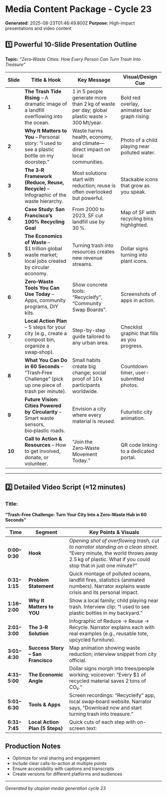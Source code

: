 # Media Content Package - Cycle 23

**Generated**: 2025-08-23T01:46:49.800Z
**Purpose**: High-impact presentations and video content

## 1️⃣ Powerful 10‑Slide Presentation Outline  
**Topic:** *“Zero‑Waste Cities: How Every Person Can Turn Trash Into Treasure”*  

| Slide | Title & Hook | Key Message | Visual/Design Cue |
|-------|--------------|-------------|-------------------|
| **1** | **The Trash Tide Rising** – A dramatic image of a landfill overflowing into the ocean. | 1 in 5 people generate more than 2 kg of waste per day; global plastic waste > 300 Mt/year. | Bold red overlay, animated bar graph rising. |
| **2** | **Why It Matters to You** – Personal story: “I used to see a plastic bottle on my doorstep.” | Waste harms health, economy, and climate—direct impact on local communities. | Photo of a child playing near polluted water. |
| **3** | **The 3‑R Framework (Reduce, Reuse, Recycle)** – Infographic of the waste hierarchy. | Most solutions start with reduction; reuse is often overlooked but powerful. | Stackable icons that grow as you speak. |
| **4** | **Case Study: San Francisco’s 100% Recycling Goal** | From 2000 to 2023, SF cut landfill use by 30 %. | Map of SF with recycling bins highlighted. |
| **5** | **The Economics of Waste** – $1 trillion global waste market; local jobs created by circular economy. | Turning trash into resources creates new revenue streams. | Dollar signs turning into plant icons. |
| **6** | **Zero‑Waste Tools You Can Use Today** – Apps, community programs, DIY kits. | Show concrete tools: “Recycleify”, “Community Swap Boards”. | Screenshots of apps in action. |
| **7** | **Local Action Plan** – 5 steps for your city (e.g., create a compost bin, organize a swap‑shop). | Step-by-step guide tailored to any urban area. | Checklist graphic that fills as you progress. |
| **8** | **What You Can Do in 60 Seconds** – “Trash‑Free Challenge” (pick up one piece of trash per minute). | Small habits create big change; social proof of 10 k participants worldwide. | Countdown timer, user-submitted photos. |
| **9** | **Future Vision: Cities Powered by Circularity** – Smart waste sensors, bio‑plastic roads. | Envision a city where every material is reused. | Futuristic city animation. |
| **10** | **Call to Action & Resources** – How to get involved, donate, or volunteer. | “Join the Zero‑Waste Movement Today.” | QR code linking to a dedicated portal. |

---

## 2️⃣ Detailed Video Script (≈12 minutes)

### Title:  
**“Trash‑Free Challenge: Turn Your City Into a Zero‑Waste Hub in 60 Seconds”**

| Time | Segment | Key Points & Visuals |
|------|---------|---------------------|
| **0:00–0:30** | **Hook** | *Opening shot of overflowing trash, cut to narrator standing on a clean street.* <br>“Every minute, the world throws away 2.5 kg of plastic. What if you could stop that in just one minute?” |
| **0:31–1:15** | **Problem Statement** | Quick montage of polluted oceans, landfill fires, statistics (animated numbers). Narrator explains waste crisis and its personal impact. |
| **1:16–2:00** | **Why It Matters to YOU** | Show a local family; child playing near trash. Interview clip: “I used to see plastic bottles in my backyard.” |
| **2:01–3:00** | **The 3‑R Solution** | Infographic of Reduce → Reuse → Recycle. Narrator explains each with real examples (e.g., reusable tote, upcycled furniture). |
| **3:01–4:30** | **Success Story – San Francisco** | Map animation showing waste reduction; interview snippet from city official. |
| **4:31–5:00** | **The Economic Angle** | Dollar signs morph into trees/people working; voiceover: “Every $1 of recycled material saves 2 tons of CO₂.” |
| **5:01–6:30** | **Tools & Apps** | Screen recordings: “Recycleify” app, local swap‑board website. Narrator says, “Download now and start turning trash into treasure.” |
| **6:31–7:45** | **Local Action Plan (5 Steps)** | Quick cuts of each step with on-screen text:

## Production Notes
- Optimize for viral sharing and engagement
- Include clear calls-to-action at multiple points
- Ensure accessibility with captions and transcripts
- Create versions for different platforms and audiences

---
*Generated by utopian media generation cycle 23*
